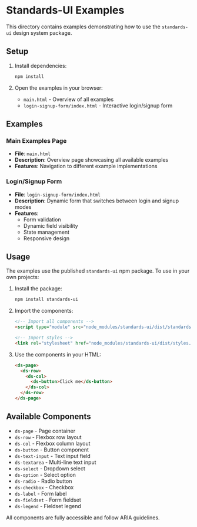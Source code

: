 # Standards-UI Examples

This directory contains examples demonstrating how to use the `standards-ui` design system package.

## Setup

1. Install dependencies:
   ```bash
   npm install
   ```

2. Open the examples in your browser:
   - `main.html` - Overview of all examples
   - `login-signup-form/index.html` - Interactive login/signup form

## Examples

### Main Examples Page
- **File**: `main.html`
- **Description**: Overview page showcasing all available examples
- **Features**: Navigation to different example implementations

### Login/Signup Form
- **File**: `login-signup-form/index.html`
- **Description**: Dynamic form that switches between login and signup modes
- **Features**: 
  - Form validation
  - Dynamic field visibility
  - State management
  - Responsive design

## Usage

The examples use the published `standards-ui` npm package. To use in your own projects:

1. Install the package:
   ```bash
   npm install standards-ui
   ```

2. Import the components:
   ```html
   <!-- Import all components -->
   <script type="module" src="node_modules/standards-ui/dist/standards-ui.esm.js"></script>
   
   <!-- Import styles -->
   <link rel="stylesheet" href="node_modules/standards-ui/dist/styles.css">
   ```

3. Use the components in your HTML:
   ```html
   <ds-page>
     <ds-row>
       <ds-col>
         <ds-button>Click me</ds-button>
       </ds-col>
     </ds-row>
   </ds-page>
   ```

## Available Components

- `ds-page` - Page container
- `ds-row` - Flexbox row layout
- `ds-col` - Flexbox column layout
- `ds-button` - Button component
- `ds-text-input` - Text input field
- `ds-textarea` - Multi-line text input
- `ds-select` - Dropdown select
- `ds-option` - Select option
- `ds-radio` - Radio button
- `ds-checkbox` - Checkbox
- `ds-label` - Form label
- `ds-fieldset` - Form fieldset
- `ds-legend` - Fieldset legend

All components are fully accessible and follow ARIA guidelines. 
